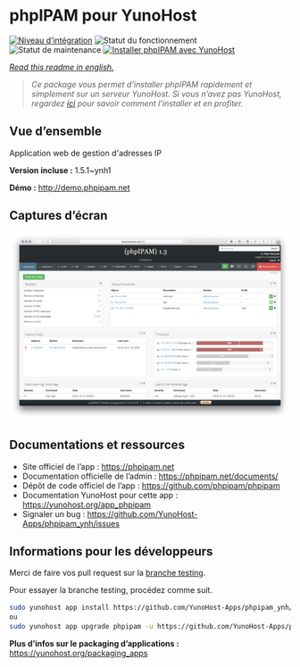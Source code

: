<!--
N.B.: This README was automatically generated by https://github.com/YunoHost/apps/tree/master/tools/README-generator
It shall NOT be edited by hand.
-->

# phpIPAM pour YunoHost

[![Niveau d’intégration](https://dash.yunohost.org/integration/phpipam.svg)](https://dash.yunohost.org/appci/app/phpipam) ![Statut du fonctionnement](https://ci-apps.yunohost.org/ci/badges/phpipam.status.svg) ![Statut de maintenance](https://ci-apps.yunohost.org/ci/badges/phpipam.maintain.svg)
[![Installer phpIPAM avec YunoHost](https://install-app.yunohost.org/install-with-yunohost.svg)](https://install-app.yunohost.org/?app=phpipam)

*[Read this readme in english.](./README.md)*

> *Ce package vous permet d’installer phpIPAM rapidement et simplement sur un serveur YunoHost.
Si vous n’avez pas YunoHost, regardez [ici](https://yunohost.org/#/install) pour savoir comment l’installer et en profiter.*

## Vue d’ensemble

Application web de gestion d'adresses IP

**Version incluse :** 1.5.1~ynh1

**Démo :** http://demo.phpipam.net

## Captures d’écran

![Capture d’écran de phpIPAM](./doc/screenshots/dashboard.png)

## Documentations et ressources

* Site officiel de l’app : <https://phpipam.net>
* Documentation officielle de l’admin : <https://phpipam.net/documents/>
* Dépôt de code officiel de l’app : <https://github.com/phpipam/phpipam>
* Documentation YunoHost pour cette app : <https://yunohost.org/app_phpipam>
* Signaler un bug : <https://github.com/YunoHost-Apps/phpipam_ynh/issues>

## Informations pour les développeurs

Merci de faire vos pull request sur la [branche testing](https://github.com/YunoHost-Apps/phpipam_ynh/tree/testing).

Pour essayer la branche testing, procédez comme suit.

``` bash
sudo yunohost app install https://github.com/YunoHost-Apps/phpipam_ynh/tree/testing --debug
ou
sudo yunohost app upgrade phpipam -u https://github.com/YunoHost-Apps/phpipam_ynh/tree/testing --debug
```

**Plus d’infos sur le packaging d’applications :** <https://yunohost.org/packaging_apps>